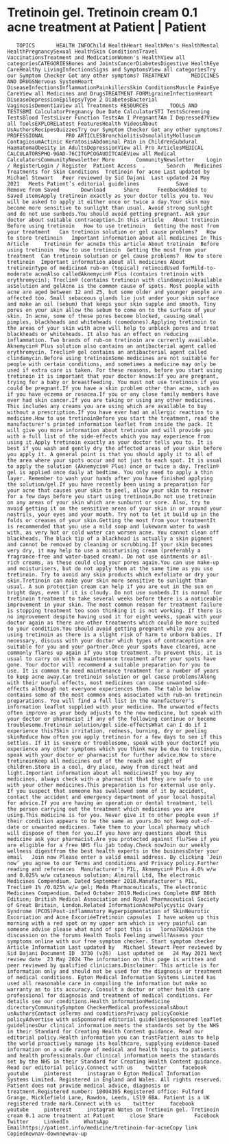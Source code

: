 # Tretinoin gel. Tretinoin cream 0.1 acne treatment at Patient | Patient

       TOPICS       HEALTH INFOChild HealthHeart HealthMen's HealthMental HealthPregnancySexual HealthSkin ConditionsTravel VaccinationsTreatment and MedicationWomen's HealthView all categoriesCATEGORIESBones and JointsCancerDiabetesDigestive HealthEye CareHealthy LivingInfectionsSigns and SymptomsView all categoriesTry our Symptom Checker Got any other symptoms? TREATMENT       MEDICINES AND DRUGSNervous SystemHeart DiseaseInfectionsInflammationPainkillersSkin ConditionsMuscle PainEye CareView all Medicines and DrugsTREATMENT FORMigraineInfectionHeart DiseaseDepressionEpilepsyType 2 DiabetesBacterial VaginosisDementiaView all Treatments RESOURCES       TOOLS AND TESTSBMI CalculatorPregnancy Due Date CalculatorSTI TestsScreening TestsBlood TestsLiver Function TestsAm I Pregnant?Am I Depressed?View all ToolsEXPLORELatest FeaturesHealth VideosAbout UsAuthorsRecipesQuizzesTry our Symptom Checker Got any other symptoms? PROFESSIONAL       PRO ARTICLESBronchiolitisOsmolalityMolluscum ContagiosumActinic KeratosisAbdominal Pain in ChildrenSubdural HaematomaObesity in AdultsDepressionView all Pro ArticlesMEDICAL CALCULATORSPHQ-9GAD-76CITGPCOGAUDITCAGEView all Medical CalculatorsCommunityNewsletter More       CommunityNewsletter    Login / RegisterLogin / Register  Patient Access  .       Search   Medicines    Treatments for Skin Conditions  Tretinoin for acne Last updated by Michael Stewart   Peer reviewed by Sid Dajani  Last updated 24 May 2021   Meets Patient’s editorial guidelines            Save       Remove from Saved       Download      Share      FeedbackAdded to  Saved itemsApply tretinoin exactly as your doctor tells you to. You will be asked to apply it either once or twice a day.Your skin may become more sensitive to sunlight than usual. Avoid strong sunlight and do not use sunbeds.You should avoid getting pregnant. Ask your doctor about suitable contraception.In this article   About tretinoin   Before using tretinoin   How to use tretinoin   Getting the most from your treatment   Can tretinoin solution or gel cause problems?   How to store tretinoin   Important information about all medicines In This Article     Tretinoin for acneIn this article About tretinoin  Before using tretinoin  How to use tretinoin  Getting the most from your treatment  Can tretinoin solution or gel cause problems?  How to store tretinoin  Important information about all medicines About tretinoinType of medicineA rub-on (topical) retinoidUsed forMild-to-moderate acneAlso calledAknemycin® Plus (contains tretinoin with erythromycin); Treclin® (contains tretinoin with clindamycin)Available asSolution and gelAcne is the common cause of spots. Most people with acne are aged between 12 and 25, but some older and younger people are affected too. Small sebaceous glands lie just under your skin surface and make an oil (sebum) that keeps your skin supple and smooth. Tiny pores on your skin allow the sebum to come on to the surface of your skin. In acne, some of these pores become blocked, causing small pimples, blackheads and whiteheads (comedones).Applying tretinoin to the areas of your skin with acne will help to unblock pores and treat blackheads or whiteheads. It also has an effect on reducing inflammation. Two brands of rub-on tretinoin are currently available. Aknemycin® Plus solution also contains an antibacterial agent called erythromycin. Treclin® gel contains an antibacterial agent called clindamycin.Before using tretinoinSome medicines are not suitable for people with certain conditions, and sometimes a medicine may only be used if extra care is taken. For these reasons, before you start using tretinoin it is important that your doctor knows:If you are pregnant, trying for a baby or breastfeeding. You must not use tretinoin if you could be pregnant.If you have a skin problem other than acne, such as if you have eczema or rosacea.If you or any close family members have ever had skin cancer.If you are taking or using any other medicines. This includes any creams you are using which are available to buy without a prescription.If you have ever had an allergic reaction to a medicine.How to use tretinoinBefore you start the treatment, read the manufacturer's printed information leaflet from inside the pack. It will give you more information about tretinoin and will provide you with a full list of the side-effects which you may experience from using it.Apply tretinoin exactly as your doctor tells you to. It is best if you wash and gently dry the affected areas of your skin before you apply it. A general point is that you should apply it to all of the area where your spots occur and not just to each spot. It is usual to apply the solution (Aknemycin® Plus) once or twice a day. Treclin® gel is applied once daily at bedtime. You only need to apply a thin layer. Remember to wash your hands after you have finished applying the solution/gel.If you have recently been using a preparation for your acne that causes your skin to peel, allow your skin to recover for a few days before you start using tretinoin.Do not use tretinoin on any areas of your skin which are sunburnt or sore. Also, try to avoid getting it on the sensitive areas of your skin in or around your nostrils, your eyes and your mouth. Try not to let it build up in the folds or creases of your skin.Getting the most from your treatmentIt is recommended that you use a mild soap and lukewarm water to wash with, as very hot or cold water can worsen acne. You cannot clean off blackheads. The black tip of a blackhead is actually a skin pigment and cannot be removed by cleaning or scrubbing.If your skin becomes very dry, it may help to use a moisturising cream (preferably a fragrance-free and water-based cream). Do not use ointments or oil-rich creams, as these could clog your pores again.You can use make-up and moisturisers, but do not apply them at the same time as you use tretinoin. Try to avoid any skin products which exfoliate or dry your skin.Tretinoin can make your skin more sensitive to sunlight than usual. A sun protection cream can help if you are out in the sun on bright days, even if it is cloudy. Do not use sunbeds.It is normal for tretinoin treatment to take several weeks before there is a noticeable improvement in your skin. The most common reason for treatment failure is stopping treatment too soon thinking it is not working. If there is no improvement despite having used it for eight weeks, speak with your doctor again as there are other treatments which could be more suited to your condition.You should avoid getting pregnant while you are using tretinoin as there is a slight risk of harm to unborn babies. If necessary, discuss with your doctor which types of contraception are suitable for you and your partner.Once your spots have cleared, acne commonly flares up again if you stop treatment. To prevent this, it is usual to carry on with a maintenance treatment after your spots have gone. Your doctor will recommend a suitable preparation for you to use. It is common to need maintenance treatment for a number of years to keep acne away.Can tretinoin solution or gel cause problems?Along with their useful effects, most medicines can cause unwanted side-effects although not everyone experiences them. The table below contains some of the most common ones associated with rub-on tretinoin preparations. You will find a full list in the manufacturer's information leaflet supplied with your medicine. The unwanted effects often improve as your body adjusts to the new medicine, but speak with your doctor or pharmacist if any of the following continue or become troublesome.Tretinoin solution/gel side-effectsWhat can I do if I experience this?Skin irritation, redness, burning, dry or peeling skinReduce how often you apply tretinoin for a few days to see if this settles. If it is severe or troublesome, speak with your doctorIf you experience any other symptoms which you think may be due to tretinoin, speak with your doctor or pharmacist for further advice.How to store tretinoinKeep all medicines out of the reach and sight of children.Store in a cool, dry place, away from direct heat and light.Important information about all medicinesIf you buy any medicines, always check with a pharmacist that they are safe to use with your other medicines.This preparation is for external use only. If you suspect that someone has swallowed some of it by accident, contact the accident and emergency department of your local hospital for advice.If you are having an operation or dental treatment, tell the person carrying out the treatment which medicines you are using.This medicine is for you. Never give it to other people even if their condition appears to be the same as yours.Do not keep out-of-date or unwanted medicines. Take them to your local pharmacy which will dispose of them for you.If you have any questions about this medicine ask your pharmacist.Are you protected against flu?See if you are eligible for a free NHS flu jab today.Check nowJoin our weekly wellness digestfrom the best health experts in the businessEnter your email   Join now Please enter a valid email address. By clicking ‘Join now’ you agree to our Terms and conditions and Privacy policy.Further reading and references  Manufacturer's PIL, Aknemycin® Plus 4.0% w/w and 0.025% w/w cutaneous solution; Almirall Ltd, The electronic Medicines Compendium. Dated September 2018.Manufacturer's PIL, Treclin® 1% /0.025% w/w gel; Meda Pharmaceuticals, The electronic Medicines Compendium. Dated October 2019.Medicines Complete BNF 86th Edition; British Medical Association and Royal Pharmaceutical Society of Great Britain, London.Related InformationAcnePolycystic Ovary Syndrome (PCOS)Post-inflammatory Hyperpigmentation of SkinNeurotic Excoriation and Acne ExcoriéeTretinoin capsules  I have woken up this morning with a red spot on my upper arm which is very painful can someone advise please what mind of spot this is   lorna70264Join the discussion on the forums Health Tools Feeling unwell?Assess your symptoms online with our free symptom checker. Start symptom checker Article Information Last updated by   Michael Stewart Peer reviewed by  Sid Dajani Document ID  3730 (v26)  Last updated on   24 May 2021 Next review date  23 May 2024 The information on this page is written and peer reviewed by qualified clinicians.Disclaimer: This article is for information only and should not be used for the diagnosis or treatment of medical conditions. Egton Medical Information Systems Limited has used all reasonable care in compiling the information but make no warranty as to its accuracy. Consult a doctor or other health care professional for diagnosis and treatment of medical conditions. For details see our conditions.Health informationMedicine directoryCommunitySymptom CheckerMedical professionalsAbout usAuthorsContact usTerms and conditionsPrivacy policyCookie policyAdvertise with usSponsored editorial guidelinesSponsored leaflet guidelinesOur clinical information meets the standards set by the NHS in their Standard for Creating Health Content guidance. Read our editorial policy.Health information you can trustPatient aims to help the world proactively manage its healthcare, supplying evidence-based information on a wide range of medical and health topics to patients and health professionals.Our clinical information meets the standards set by the NHS in their Standard for Creating Health Content guidance. Read our editorial policy.Connect with us    twitter     facebook     youtube     pinterest     instagram © Egton Medical Information Systems Limited. Registered in England and Wales. All rights reserved. Patient does not provide medical advice, diagnosis or treatment.Registered number: 10004395 Registered office: Fulford Grange, Micklefield Lane, Rawdon, Leeds, LS19 6BA. Patient is a UK registered trade mark.Connect with us    twitter     facebook     youtube     pinterest     instagram Notes on Tretinoin gel. Tretinoin cream 0.1 acne treatment at Patient     close Share          Facebook     Twitter     LinkedIn     WhatsApp     Emailhttps://patient.info/medicine/tretinoin-for-acneCopy link Copiednewnav-downnewnav-up


